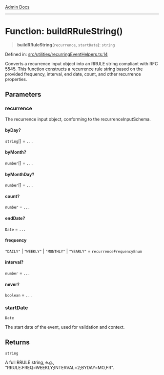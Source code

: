 [Admin Docs](/)

***

# Function: buildRRuleString()

> **buildRRuleString**(`recurrence`, `startDate`): `string`

Defined in: [src/utilities/recurringEventHelpers.ts:14](https://github.com/Sourya07/talawa-api/blob/3df16fa5fb47e8947dc575f048aef648ae9ebcf8/src/utilities/recurringEventHelpers.ts#L14)

Converts a recurrence input object into an RRULE string compliant with RFC 5545.
This function constructs a recurrence rule string based on the provided frequency,
interval, end date, count, and other recurrence properties.

## Parameters

### recurrence

The recurrence input object, conforming to the recurrenceInputSchema.

#### byDay?

`string`[] = `...`

#### byMonth?

`number`[] = `...`

#### byMonthDay?

`number`[] = `...`

#### count?

`number` = `...`

#### endDate?

`Date` = `...`

#### frequency

`"DAILY"` \| `"WEEKLY"` \| `"MONTHLY"` \| `"YEARLY"` = `recurrenceFrequencyEnum`

#### interval?

`number` = `...`

#### never?

`boolean` = `...`

### startDate

`Date`

The start date of the event, used for validation and context.

## Returns

`string`

A full RRULE string, e.g., "RRULE:FREQ=WEEKLY;INTERVAL=2;BYDAY=MO,FR".
